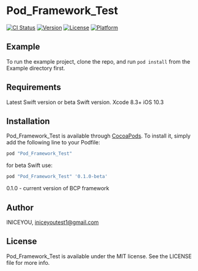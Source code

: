 # Pod_Framework_Test

[![CI Status](http://img.shields.io/travis/INICEYOU/Pod_Framework_Test.svg?style=flat)](https://travis-ci.org/INICEYOU/Pod_Framework_Test)
[![Version](https://img.shields.io/cocoapods/v/Pod_Framework_Test.svg?style=flat)](http://cocoapods.org/pods/Pod_Framework_Test)
[![License](https://img.shields.io/cocoapods/l/Pod_Framework_Test.svg?style=flat)](http://cocoapods.org/pods/Pod_Framework_Test)
[![Platform](https://img.shields.io/cocoapods/p/Pod_Framework_Test.svg?style=flat)](http://cocoapods.org/pods/Pod_Framework_Test)

## Example

To run the example project, clone the repo, and run `pod install` from the Example directory first.

## Requirements

Latest Swift version or beta Swift version.
Xcode 8.3+
iOS 10.3

## Installation

Pod_Framework_Test is available through [CocoaPods](http://cocoapods.org). To install
it, simply add the following line to your Podfile:

```ruby
pod "Pod_Framework_Test"
```
for beta Swift use:
```ruby
pod "Pod_Framework_Test" '0.1.0-beta'
```
0.1.0 - current version of BCP framework

## Author

INICEYOU, iniceyoutest1@gmail.com

## License

Pod_Framework_Test is available under the MIT license. See the LICENSE file for more info.

